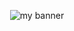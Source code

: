 <p align="center"> 
    <img src="https://user-images.githubusercontent.com/27793371/225950857-db6a41b6-ff21-4fbd-b092-9c43f42f89bf.png" alt="my banner">
</p>
<!--
**vtisbierek/vtisbierek** is a ✨ _special_ ✨ repository because its `README.md` (this file) appears on your GitHub profile.

Here are some ideas to get you started:

- 🔭 I’m currently working on ...
- 🌱 I’m currently learning ...
- 👯 I’m looking to collaborate on ...
- 🤔 I’m looking for help with ...
- 💬 Ask me about ...
- 📫 How to reach me: ...
- 😄 Pronouns: ...
- ⚡ Fun fact: ...
-->
